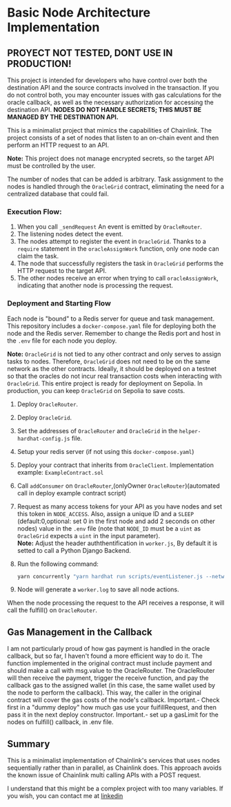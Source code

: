 # Basic Node Architecture Implementation
## PROYECT NOT TESTED, DONT USE IN PRODUCTION!

This project is intended for developers who have control over both the destination API and the source contracts involved in the transaction. If you do not control both, you may encounter issues with gas calculations for the oracle callback, as well as the necessary authorization for accessing the destination API. **NODES DO NOT HANDLE SECRETS; THIS MUST BE MANAGED BY THE DESTINATION API.**

This is a minimalist project that mimics the capabilities of Chainlink. The project consists of a set of nodes that listen to an on-chain event and then perform an HTTP request to an API.

**Note:** This project does not manage encrypted secrets, so the target API must be controlled by the user.

The number of nodes that can be added is arbitrary. Task assignment to the nodes is handled through the `OracleGrid` contract, eliminating the need for a centralized database that could fail.



### Execution Flow:

1. When you call `_sendRequest` An event is emitted by `OracleRouter`.
2. The listening nodes detect the event.
3. The nodes attempt to register the event in `OracleGrid`. Thanks to a `require` statement in the `oracleAssignWork` function, only one node can claim the task.
4. The node that successfully registers the task in `OracleGrid` performs the HTTP request to the target API.
5. The other nodes receive an error when trying to call `oracleAssignWork`, indicating that another node is processing the request.



### Deployment and Starting Flow

Each node is "bound" to a Redis server for queue and task management. This repository includes a `docker-compose.yaml` file for deploying both the node and the Redis server. Remember to change the Redis port and host in the `.env` file for each node you deploy.

**Note:** `OracleGrid` is not tied to any other contract and only serves to assign tasks to nodes. Therefore, `OracleGrid` does not need to be on the same network as the other contracts. Ideally, it should be deployed on a testnet so that the oracles do not incur real transaction costs when interacting with `OracleGrid`. This entire project is ready for deployment on Sepolia. In production, you can keep `OracleGrid` on Sepolia to save costs.

1. Deploy `OracleRouter`.
2. Deploy `OracleGrid`.
3. Set the addresses of `OracleRouter` and `OracleGrid` in the `helper-hardhat-config.js` file.
4. Setup your redis server (if not using this `docker-compose.yaml`)
5. Deploy your contract that inherits from `OracleClient`. Implementation example: `ExampleContract.sol`
6. Call `addConsumer` on `OracleRouter`,(onlyOwner `OracleRouter`)(automated call in deploy example contract script)
7. Request as many access tokens for your API as you have nodes and set this token in `NODE_ACCESS`. Also, assign a unique ID and a `SLEEP` (default:0,optional: set 0 in the first node and add 2 seconds on other nodes) value in the `.env` file (note that `NODE_ID` must be a `uint` as `OracleGrid` expects a `uint` in the input parameter).  
**Note:** Adjust the header auththentification in `worker.js`, By default it is setted to call a Python Django Backend.

8. Run the following command:
   ```bash
   yarn concurrently "yarn hardhat run scripts/eventListener.js --network sepolia" "yarn hardhat run scripts/worker.js --network sepolia"
9. Node will generate a `worker.log` to save all node actions.

When the node processing the request to the API receives a response, it will call the fulfill() on `OracleRouter`.

## Gas Management in the Callback
I am not particularly proud of how gas payment is handled in the oracle callback, but so far, I haven't found a more efficient way to do it. The function implemented in the original contract must include payment and should make a call with msg.value to the OracleRouter. The OracleRouter will then receive the payment, trigger the receive function, and pay the callback gas to the assigned wallet (in this case, the same wallet used by the node to perform the callback). This way, the caller in the original contract will cover the gas costs of the node's callback.
Important.- Check first in a "dummy deploy" how much gas use your fuifillRequest, and then pass it in the next deploy constructor.
Important.- set up a gasLimit for the nodes on fulfill() callback, in .env file.

## Summary
This is a minimalist implementation of Chainlink's services that uses nodes sequentially rather than in parallel, as Chainlink does. This approach avoids the known issue of Chainlink multi calling APIs with a POST request.

I understand that this might be a complex project with too many variables. If you wish, you can contact me at [linkedin](https://www.linkedin.com/in/agustin-gonzalez-ribas-71146b12a/)